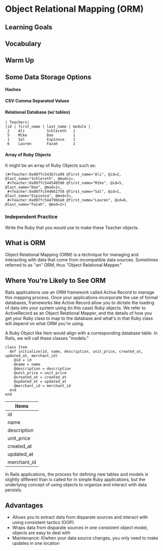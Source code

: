 # Object Relational Mapping (ORM)  

## Learning Goals  
## Vocabulary  
## Warm Up  
## Some Data Storage Options  
#### Hashes  
#### CSV Comma Separated Values  
#### Relational Database (w/ tables)  
```
| Teachers|
|id | first_name | last_name | module |  
 2    Ali          Schlereth   1  
 5    Mike         Dao         1  
 1    Sal          Espinosa    1  
 6    Lauren       Fazah       2
```
#### Array of Ruby Objects   
It might be an array of Ruby Objects such as:  
```
[#<Teacher:0x007fc543b7ca90 @first_name="Ali", @id=2, @last_name="Schlereth", @mod=1>,  
 #<Teacher:0x007fc544540590 @first_name="Mike", @id=5, @last_name="Dao", @mod=1>,  
 #<Teacher:0x007fc544661758 @first_name="Sal", @id=1, @last_name="Espinosa", @mod=1>,  
 #<Teacher:0x007fc54479b6a0 @first_name="Lauren", @id=6, @last_name="Fazah", @mod=2>]  
```

### Independent Practice  
Write the Ruby that you would use to make these Teacher objects.  

## What is ORM

Object Relational Mapping (ORM) is a technique for managing and interacting with data that come from incompatible data sources. Sometimes referred to as "_an_" ORM, thus "Object Relational Mapper."

## Where You're Likely to See ORM

Rails applications use an ORM framework called Active Record to manage this mapping process. Once your applications incorporate the use of formal databases, frameworks like Active Record allow you to dictate the loading of data into your system using (in this case) Ruby  objects. We refer to ActiveRecord as an Object Relational Mapper, and the details of how you get your Ruby class to map to the database and what's in that Ruby class will depend on what ORM you're using.

A Ruby Object like Item would align with a corresponding database table. In Rails, we will call these classes "models."

```
class Item
  def initialize(id, name, description, unit_price, created_at, updated_at, merchant_id)
    @id = id
    @name = name
    @description = description
    @unit_price = unit_price
    @created_at = created_at
    @updated_at = updated_at
    @merchant_id = merchant_id
  end
end
```

| Items |
| --- |
| id |
| name |
| description |
| unit_price |
| created_at |
| updated_at |
| merchant_id |

In Rails applications, the process for defining new tables and models is slightly different than is called for in simple Ruby applications, but the underlying concept of using objects to organize and interact with data persists.

## Advantages

*   Allows you to extract data from disparate sources and interact with using consistent tactics (OOP).
*   Wraps data from disparate sources in one consistent object model, objects are easy to deal with
*   Maintenance: if/when your data source changes, you only need to make updates in one location
